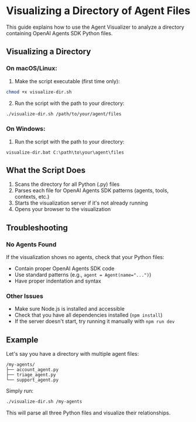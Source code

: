 # Visualizing a Directory of Agent Files

This guide explains how to use the Agent Visualizer to analyze a directory containing OpenAI Agents SDK Python files.

## Visualizing a Directory

### On macOS/Linux:

1. Make the script executable (first time only):
```bash
chmod +x visualize-dir.sh
```

2. Run the script with the path to your directory:
```bash
./visualize-dir.sh /path/to/your/agent/files
```

### On Windows:

1. Run the script with the path to your directory:
```
visualize-dir.bat C:\path\to\your\agent\files
```

## What the Script Does

1. Scans the directory for all Python (.py) files
2. Parses each file for OpenAI Agents SDK patterns (agents, tools, contexts, etc.)
3. Starts the visualization server if it's not already running
4. Opens your browser to the visualization

## Troubleshooting

### No Agents Found

If the visualization shows no agents, check that your Python files:
- Contain proper OpenAI Agents SDK code
- Use standard patterns (e.g., `agent = Agent(name="...")`)
- Have proper indentation and syntax

### Other Issues

- Make sure Node.js is installed and accessible
- Check that you have all dependencies installed (`npm install`)
- If the server doesn't start, try running it manually with `npm run dev`

## Example

Let's say you have a directory with multiple agent files:

```
/my-agents/
├── account_agent.py
├── triage_agent.py
└── support_agent.py
```

Simply run:
```bash
./visualize-dir.sh /my-agents
```

This will parse all three Python files and visualize their relationships.
